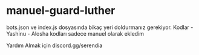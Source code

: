 # manuel-guard-luther
bots.json ve index.js dosyasında bikaç yeri doldurmanız gerekiyor. Kodlar - Yashinu - Alosha kodları sadece manuel olarak ekledim 

Yardım Almak için discord.gg/serendia


